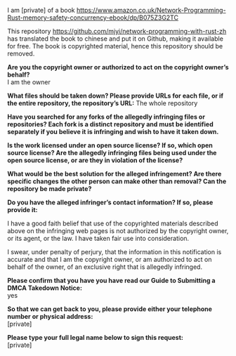 I am [private] of a book https://www.amazon.co.uk/Network-Programming-Rust-memory-safety-concurrency-ebook/dp/B075Z3G2TC     
     
This repository https://github.com/mjyi/network-programming-with-rust-zh has translated the book to chinese and put it on Github, making it available for free. The book is copyrighted material, hence this repository should be removed.     
     
**Are you the copyright owner or authorized to act on the copyright owner’s behalf?**   
I am the owner     
     
**What files should be taken down? Please provide URLs for each file, or if the entire repository, the repository’s URL:** The whole repository     
     
**Have you searched for any forks of the allegedly infringing files or repositories? Each fork is a distinct repository and must be identified separately if you believe it is infringing and wish to have it taken down.**     
     
**Is the work licensed under an open source license? If so, which open source license? Are the allegedly infringing files being used under the open source license, or are they in violation of the license?**     
     
**What would be the best solution for the alleged infringement? Are there specific changes the other person can make other than removal? Can the repository be made private?**     
     
**Do you have the alleged infringer’s contact information? If so, please provide it:**     
     
I have a good faith belief that use of the copyrighted materials described above on the infringing web pages is not authorized by the copyright owner, or its agent, or the law. I have taken fair use into consideration.     
     
I swear, under penalty of perjury, that the information in this notification is accurate and that I am the copyright owner, or am authorized to act on behalf of the owner, of an exclusive right that is allegedly infringed.     
     
**Please confirm that you have you have read our Guide to Submitting a DMCA Takedown Notice:**  
yes     
     
**So that we can get back to you, please provide either your telephone number or physical address:**     
[private] 
     
**Please type your full legal name below to sign this request:**     
[private]
